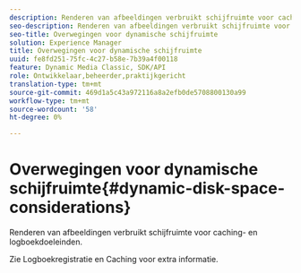 ```yaml
---
description: Renderen van afbeeldingen verbruikt schijfruimte voor caching- en logboekdoeleinden.
seo-description: Renderen van afbeeldingen verbruikt schijfruimte voor caching- en logboekdoeleinden.
seo-title: Overwegingen voor dynamische schijfruimte
solution: Experience Manager
title: Overwegingen voor dynamische schijfruimte
uuid: fe8fd251-75fc-4c27-b58e-7b39a4f00118
feature: Dynamic Media Classic, SDK/API
role: Ontwikkelaar,beheerder,praktijkgericht
translation-type: tm+mt
source-git-commit: 469d1a5c43a972116a8a2efb0de5708800130a99
workflow-type: tm+mt
source-wordcount: '58'
ht-degree: 0%

---
```



# Overwegingen voor dynamische schijfruimte{#dynamic-disk-space-considerations}

Renderen van afbeeldingen verbruikt schijfruimte voor caching- en logboekdoeleinden.

Zie Logboekregistratie en Caching voor extra informatie.
